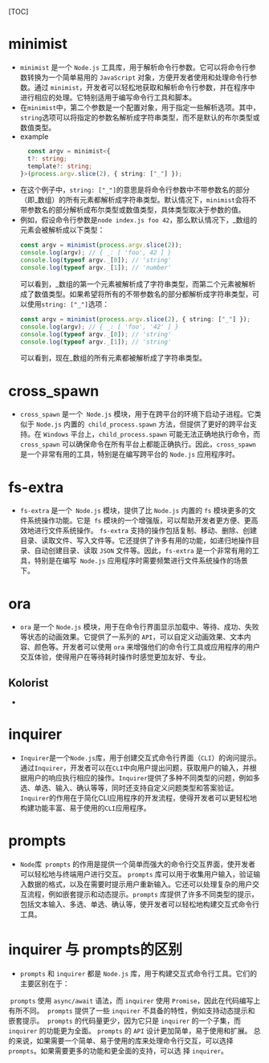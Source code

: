 [TOC]



# minimist

+ `minimist` 是一个 `Node.js` 工具库，用于解析命令行参数。它可以将命令行参数转换为一个简单易用的 `JavaScript` 对象，方便开发者使用和处理命令行参数。通过 `minimist`，开发者可以轻松地获取和解析命令行参数，并在程序中进行相应的处理。它特别适用于编写命令行工具和脚本。
+ 在`minimist`中，第二个参数是一个配置对象，用于指定一些解析选项。其中，`string`选项可以将指定的参数名解析成字符串类型，而不是默认的布尔类型或数值类型。
+ example
  ```ts
    const argv = minimist<{
    t?: string;
    template?: string;
  }>(process.argv.slice(2), { string: ["_"] });
  ```
+ 在这个例子中，`string: ["_"]`的意思是将命令行参数中不带参数名的部分（即_数组）的所有元素都解析成字符串类型。默认情况下，`minimist`会将不带参数名的部分解析成布尔类型或数值类型，具体类型取决于参数的值。
+ 例如，假设命令行参数是`node index.js foo 42`，那么默认情况下，_数组的元素会被解析成以下类型：
  ```ts
  const argv = minimist(process.argv.slice(2));
  console.log(argv); // { _: [ 'foo', 42 ] }
  console.log(typeof argv._[0]); // 'string'
  console.log(typeof argv._[1]); // 'number'
  ```
  可以看到，\_数组的第一个元素被解析成了字符串类型，而第二个元素被解析成了数值类型。如果希望将所有的不带参数名的部分都解析成字符串类型，可以使用`string: ["_"]`选项：
  ```ts
  const argv = minimist(process.argv.slice(2), { string: ["_"] });
  console.log(argv); // { _: [ 'foo', '42' ] }
  console.log(typeof argv._[0]); // 'string'
  console.log(typeof argv._[1]); // 'string'
  ```
  可以看到，现在_数组的所有元素都被解析成了字符串类型。

# cross_spawn
+ `cross_spawn` 是一个` Node.js` 模块，用于在跨平台的环境下启动子进程。它类似于 `Node.js` 内置的` child_process.spawn` 方法，但提供了更好的跨平台支持。在 `Windows` 平台上，`child_process.spawn` 可能无法正确地执行命令，而 `cross_spawn` 可以确保命令在所有平台上都能正确执行。因此，`cross_spawn` 是一个非常有用的工具，特别是在编写跨平台的 `Node.js` 应用程序时。

# fs-extra
+ `fs-extra` 是一个` Node.js` 模块，提供了比 `Node.js` 内置的 `fs` 模块更多的文件系统操作功能。它是` fs` 模块的一个增强版，可以帮助开发者更方便、更高效地进行文件系统操作。 `fs-extra` 支持的操作包括复制、移动、删除、创建目录、读取文件、写入文件等。它还提供了许多有用的功能，如递归地操作目录、自动创建目录、读取 `JSON` 文件等。因此，`fs-extra` 是一个非常有用的工具，特别是在编写` Node.js` 应用程序时需要频繁进行文件系统操作的场景下。

# ora
+ `ora` 是一个 `Node.js` 模块，用于在命令行界面显示加载中、等待、成功、失败等状态的动画效果。它提供了一系列的 `API`，可以自定义动画效果、文本内容、颜色等。开发者可以使用 `ora` 来增强他们的命令行工具或应用程序的用户交互体验，使得用户在等待耗时操作时感觉更加友好、专业。



## Kolorist

+ 

# inquirer
+ `Inquirer`是一个`Node.js`库，用于创建交互式命令行界面（`CLI`）的询问提示。通过`Inquirer`，开发者可以在`CLI`中向用户提出问题，获取用户的输入，并根据用户的响应执行相应的操作。`Inquirer`提供了多种不同类型的问题，例如多选、单选、输入、确认等等，同时还支持自定义问题类型和答案验证。`Inquirer`的作用在于简化CLI应用程序的开发流程，使得开发者可以更轻松地构建功能丰富、易于使用的`CLI`应用程序。

# prompts
+ `Node`库` prompts` 的作用是提供一个简单而强大的命令行交互界面，使开发者可以轻松地与终端用户进行交互。 `prompts` 库可以用于收集用户输入，验证输入数据的格式，以及在需要时提示用户重新输入。它还可以处理复杂的用户交互流程，例如嵌套提示和动态提示。`prompts` 库提供了许多不同类型的提示，包括文本输入、多选、单选、确认等，使开发者可以轻松地构建交互式命令行工具。

# inquirer 与 prompts的区别

+ `prompts` 和 `inquirer` 都是 `Node.js` 库，用于构建交互式命令行工具。它们的主要区别在于：

​	`prompts` 使用 `async/await` 语法，而 `inquirer` 使用 `Promise`，因此在代码编写上有所不同。
​	`prompts` 提供了一些 `inquirer` 不具备的特性，例如支持动态提示和嵌套提示。
​	`prompts` 的代码量更少，因为它只是 `inquirer` 的一个子集，而` inquirer` 的功能更为全面。
​	`prompts` 的 `API` 设计更加简单，易于使用和扩展。
​	总的来说，如果需要一个简单、易于使用的库来处理命令行交互，可以选择 `prompts`。如果需要更多的功能和更全面的支持，可以选	择 `inquirer`。